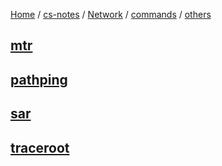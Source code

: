 [Home](https://mengxianbin.github.io) /
[cs-notes](https://mengxianbin.github.io/cs-notes/site) /
[Network](https://mengxianbin.github.io/cs-notes/site/Network) /
[commands](https://mengxianbin.github.io/cs-notes/site/Network/commands) /
[others](https://mengxianbin.github.io/cs-notes/site/Network/commands/others)

## [mtr](https://mengxianbin.github.io/cs-notes/site/Network/commands/others/mtr)

## [pathping](https://mengxianbin.github.io/cs-notes/site/Network/commands/others/pathping)

## [sar](https://mengxianbin.github.io/cs-notes/site/Network/commands/others/sar)

## [traceroot](https://mengxianbin.github.io/cs-notes/site/Network/commands/others/traceroot)
